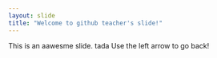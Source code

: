 ```yaml
---
layout: slide
title: "Welcome to github teacher's slide!"
---
```

This is an aawesme slide. tada
Use the left arrow to go back!
